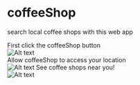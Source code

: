 # coffeeShop
search local coffee shops with this web app




First click the coffeeShop button
<br>
![Alt text](https://user-images.githubusercontent.com/25781171/33039648-83a0c198-cded-11e7-8e57-41d30014006c.png)
<br>
Allow coffeeShop to access your location
<br>
![Alt text](https://user-images.githubusercontent.com/25781171/33039646-83625b56-cded-11e7-9d94-6f30a4a56c82.png)
See coffee shops near you!
<br>
![Alt text](https://user-images.githubusercontent.com/25781171/33039647-838063da-cded-11e7-83d2-b587d9ff84ff.png)


